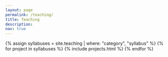 ```yaml
---
layout: page
permalink: /teaching/
title: Teaching
description: 
nav: true
---
```

<div class="projects">
    <div class="grid">
    	{% assign syllabuses = site.teaching | where: "category", "syllabus" %}
        {% for project in syllabuses %}
     	    {% include projects.html %}
	{% endfor %}
    </div>
</div>